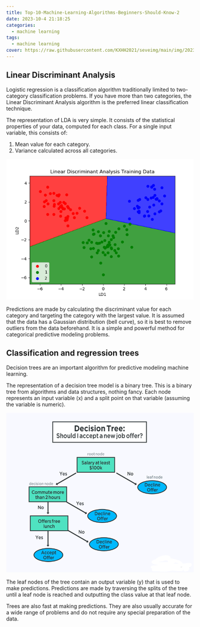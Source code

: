 ```yaml
---
title: Top-10-Machine-Learning-Algorithms-Beginners-Should-Know-2
date: 2023-10-4 21:18:25
categories:
  - machine learning
tags:
  - machine learning
cover: https://raw.githubusercontent.com/KXHH2021/seveimg/main/img/202310042121786.png
---
```


## Linear Discriminant Analysis

Logistic regression is a classification algorithm traditionally limited to two-category classification problems. If you have more than two categories, the Linear Discriminant Analysis algorithm is the preferred linear classification technique.

The representation of LDA is very simple. It consists of the statistical properties of your data, computed for each class. For a single input variable, this consists of:

1. Mean value for each category.
2. Variance calculated across all categories.

![Snipaste_2023-10-04_21-20-43](https://raw.githubusercontent.com/KXHH2021/seveimg/main/img/202310042121786.png)

Predictions are made by calculating the discriminant value for each category and targeting the category with the largest value. It is assumed that the data has a Gaussian distribution (bell curve), so it is best to remove outliers from the data beforehand. It is a simple and powerful method for categorical predictive modeling problems.

## Classification and regression trees

Decision trees are an important algorithm for predictive modeling machine learning.

The representation of a decision tree model is a binary tree. This is a binary tree from algorithms and data structures, nothing fancy. Each node represents an input variable (x) and a split point on that variable (assuming the variable is numeric).

![Snipaste_2023-10-04_21-23-03](https://raw.githubusercontent.com/KXHH2021/seveimg/main/img/202310042123033.png)

The leaf nodes of the tree contain an output variable (y) that is used to make predictions. Predictions are made by traversing the splits of the tree until a leaf node is reached and outputting the class value at that leaf node.

Trees are also fast at making predictions. They are also usually accurate for a wide range of problems and do not require any special preparation of the data.

